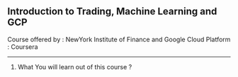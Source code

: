 ## Introduction to Trading, Machine Learning and GCP

Course offered by : NewYork Institute of Finance and Google Cloud
Platform : Coursera

 ---

1. What You will learn out of this course ?